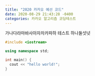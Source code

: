 ```yaml
---
title: "2020 카카오 예선 코드"
date: 2020-08-29 21:43:28 -0400
categories: 카카오 알고리즘 코딩테스트
---
```

가나다라마바사아자차카파하
테스트 하나둘섯넛

```c++
#include <iostream>

using namespace std;

int main() {
  cout << "hello world!";
}

```

